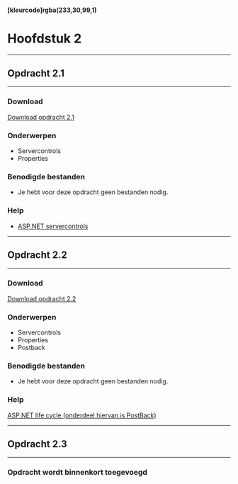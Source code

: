 #### [kleurcode]rgba(233,30,99,1)

# Hoofdstuk 2

---
## Opdracht 2.1
---

### Download
<a href="https://elo.kw1c.nl/CMS/Studie/811%20ICT-Academie/811%20VakkenInhoud/%5BB.02%20ASP%5D%20ASP/25187%20%C2%A0%20Applicatie-%20en%20mediaontwikkelaar/Periode%2003/Productie/02.%20Opdrachten/Hoofdstuk%2002/Opdracht%202.1.pdf" target="_blank">Download opdracht 2.1</a>

### Onderwerpen
*   Servercontrols
*   Properties

### Benodigde bestanden
*   Je hebt voor deze opdracht geen bestanden nodig.

### Help
*   <a href="https://www.tutorialspoint.com/asp.net/asp.net_server_controls.htm" target="_blank">ASP.NET servercontrols</a>

---
## Opdracht 2.2
---

### Download
<a href="https://elo.kw1c.nl/CMS/Studie/811%20ICT-Academie/811%20VakkenInhoud/%5BB.02%20ASP%5D%20ASP/25187%20%C2%A0%20Applicatie-%20en%20mediaontwikkelaar/Periode%2003/Productie/02.%20Opdrachten/Hoofdstuk%2002/Opdracht%202.2.pdf" target="_blank">Download opdracht 2.2</a>

### Onderwerpen
*   Servercontrols
*   Properties
*   Postback

### Benodigde bestanden
*   Je hebt voor deze opdracht geen bestanden nodig.

### Help
<a href="https://www.tutorialspoint.com/asp.net/asp.net_life_cycle.htm" target="_blank">ASP.NET life cycle (onderdeel hiervan is PostBack)</a>

---
## Opdracht 2.3
---

### Opdracht wordt binnenkort toegevoegd